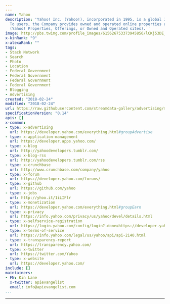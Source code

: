 ```yaml
---
---
name: Yahoo
description: 'Yahoo! Inc. (Yahoo!), incorporated in 1995, is a global Internet brand.
  To users, the Company provides owned and operated online properties and services
  (Yahoo! Properties, Offerings, or Owned and Operated sites). '
image: http://pbs.twimg.com/profile_images/615626753373945856/lCKj53DE_normal.jpg
x-kinRank: "9"
x-alexaRank: ""
tags:
- Stack Network
- Search
- Photo
- Location
- Federal Government
- Federal Government
- Federal Government
- Federal Government
- Blogging
- Advertising
created: "2018-02-24"
modified: "2018-02-24"
url: https://raw.githubusercontent.com/streamdata-gallery/advertising/master/_listings/yahoo/apis.yaml
specificationVersion: "0.14"
apis: []
x-common:
- type: x-advertising
  url: https://developer.yahoo.com/everything.html#groupAdvertise
- type: x-application-management
  url: https://developer.apps.yahoo.com/
- type: x-blog
  url: http://yahoodevelopers.tumblr.com/
- type: x-blog-rss
  url: http://yahoodevelopers.tumblr.com/rss
- type: x-crunchbase
  url: http://www.crunchbase.com/company/yahoo
- type: x-forum
  url: https://developer.yahoo.com/forums/
- type: x-github
  url: https://github.com/yahoo
- type: x-jobs
  url: http://yhoo.it/1iLIFlr
- type: x-monetization
  url: https://developer.yahoo.com/everything.html#groupEarn
- type: x-privacy
  url: https://info.yahoo.com/privacy/us/yahoo/devel/details.html
- type: x-selfservice-registration
  url: https://login.yahoo.com/config/login?.done=https://developer.yahoo.com/
- type: x-terms-of-service
  url: https://info.yahoo.com/legal/us/yahoo/api/api-2140.html
- type: x-transparency-report
  url: https://transparency.yahoo.com/
- type: x-twitter
  url: https://twitter.com/Yahoo
- type: x-website
  url: https://developer.yahoo.com/
include: []
maintainers:
- FN: Kin Lane
  x-twitter: apievangelist
  email: info@apievangelist.com
...
```


---